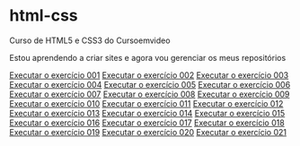 # html-css
 Curso de HTML5 e CSS3 do Cursoemvideo


Estou aprendendo a criar sites e agora vou gerenciar os meus repositórios

<a href="https://hierrodelfino.github.io/html-css/exercicios/ex001/index.html" target="_blank">Executar o exercício 001</a> 
<a href="https://hierrodelfino.github.io/html-css/exercicios/ex002/index.html" target="_blank">Executar o exercício 002</a>
<a href="https://hierrodelfino.github.io/html-css/exercicios/ex003/index.html" target="_blank">Executar o exercício 003</a>
<a href="https://hierrodelfino.github.io/html-css/exercicios/ex004/index.html" target="_blank">Executar o exercício 004</a>
<a href="https://hierrodelfino.github.io/html-css/exercicios/ex005/index.html" target="_blank">Executar o exercício 005</a>
<a href="https://hierrodelfino.github.io/html-css/exercicios/ex006/index.html" target="_blank">Executar o exercício 006</a>
<a href="https://hierrodelfino.github.io/html-css/exercicios/ex007/index.html" target="_blank">Executar o exercício 007</a>
<a href="https://hierrodelfino.github.io/html-css/exercicios/ex008/index.html" target="_blank">Executar o exercício 008</a>
<a href="https://hierrodelfino.github.io/html-css/exercicios/ex009/index.html" target="_blank">Executar o exercício 009</a>
<a href="https://hierrodelfino.github.io/html-css/exercicios/ex010/index.html" target="_blank">Executar o exercício 010</a>
<a href="https://hierrodelfino.github.io/html-css/exercicios/ex011/index.html" target="_blank">Executar o exercício 011</a>
<a href="https://hierrodelfino.github.io/html-css/exercicios/ex012/index.html" target="_blank">Executar o exercício 012</a>
<a href="https://hierrodelfino.github.io/html-css/exercicios/ex013/index.html" target="_blank">Executar o exercício 013</a>
<a href="https://hierrodelfino.github.io/html-css/exercicios/ex014/index.html" target="_blank">Executar o exercício 014</a>
<a href="https://hierrodelfino.github.io/html-css/exercicios/ex015/index.html" target="_blank">Executar o exercício 015</a>
<a href="https://hierrodelfino.github.io/html-css/exercicios/ex016/index.html" target="_blank">Executar o exercício 016</a>
<a href="https://hierrodelfino.github.io/html-css/exercicios/ex017/index.html" target="_blank">Executar o exercício 017</a>
<a href="https://hierrodelfino.github.io/html-css/exercicios/ex018/index.html" target="_blank">Executar o exercício 018</a>
<a href="https://hierrodelfino.github.io/html-css/exercicios/ex019/index.html" target="_blank">Executar o exercício 019</a>
<a href="https://hierrodelfino.github.io/html-css/exercicios/ex020/index.html" target="_blank">Executar o exercício 020</a>
<a href="https://hierrodelfino.github.io/html-css/exercicios/ex021/index.html" target="_blank">Executar o exercício 021</a>